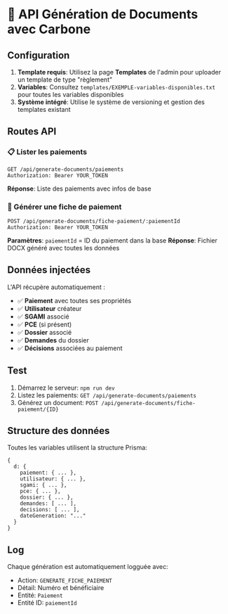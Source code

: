 # 🎯 API Génération de Documents avec Carbone

## Configuration

1. **Template requis**: Utilisez la page **Templates** de l'admin pour uploader un template de type "règlement"
2. **Variables**: Consultez `templates/EXEMPLE-variables-disponibles.txt` pour toutes les variables disponibles
3. **Système intégré**: Utilise le système de versioning et gestion des templates existant

## Routes API

### 📋 Lister les paiements
```http
GET /api/generate-documents/paiements
Authorization: Bearer YOUR_TOKEN
```

**Réponse**: Liste des paiements avec infos de base

### 📄 Générer une fiche de paiement
```http
POST /api/generate-documents/fiche-paiement/:paiementId
Authorization: Bearer YOUR_TOKEN
```

**Paramètres**: `paiementId` = ID du paiement dans la base
**Réponse**: Fichier DOCX généré avec toutes les données

## Données injectées

L'API récupère automatiquement :
- ✅ **Paiement** avec toutes ses propriétés
- ✅ **Utilisateur** créateur
- ✅ **SGAMI** associé  
- ✅ **PCE** (si présent)
- ✅ **Dossier** associé
- ✅ **Demandes** du dossier
- ✅ **Décisions** associées au paiement

## Test

1. Démarrez le serveur: `npm run dev`
2. Listez les paiements: `GET /api/generate-documents/paiements`
3. Générez un document: `POST /api/generate-documents/fiche-paiement/{ID}`

## Structure des données

Toutes les variables utilisent la structure Prisma:
```
{
  d: {
    paiement: { ... },
    utilisateur: { ... },
    sgami: { ... },
    pce: { ... },
    dossier: { ... },
    demandes: [ ... ],
    decisions: [ ... ],
    dateGeneration: "..."
  }
}
```

## Log

Chaque génération est automatiquement logguée avec:
- Action: `GENERATE_FICHE_PAIEMENT`
- Détail: Numéro et bénéficiaire
- Entité: `Paiement`
- Entité ID: `paiementId`